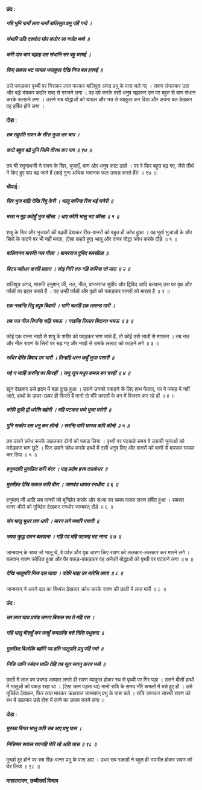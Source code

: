 #### छंद :

##### गहि भूमि पार्यो लात मार्यो बालिसुत प्रभु पहिं गयो ।
##### संभारि उठि दसकंठ घोर कठोर रव गर्जत भयो ॥
##### करि दाप चाप चढ़ाइ दस संधानि सर बहु बरषई ।
##### किए सकल भट घायल भयाकुल देखि निज बल हरषई ॥

उसे पकड़कर पृथ्वी पर गिराकर लात मारकर बालिपुत्र अंगद प्रभु के पास चले गए । रावण संभलकर उठा और बड़े भंयकर कठोर शब्द से गरजने लगा । वह दर्प करके दसों धनुष चढ़ाकर उन पर बहुत से बाण संधान करके बरसाने लगा । उसने सब योद्धाओं को घायल और भय से व्याकुल कर दिया और अपना बल देखकर वह हर्षित होने लगा ।

#### दोहा :

##### तब रघुपति रावन के सीस भुजा सर चाप ।
##### काटे बहुत बढ़े पुनि जिमि तीरथ कर पाप ॥ ९७ ॥

तब श्री रघुनाथजी ने रावण के सिर, भुजाएँ, बाण और धनुष काट डाले । पर वे फिर बहुत बढ़ गए, जैसे तीर्थ में किए हुए पाप बढ़ जाते हैं (कई गुना अधिक भयानक फल उत्पन्न करते हैं)! ॥ ९७ ॥

#### चौपाई :

##### सिर भुज बाढ़ि देखि रिपु केरी । भालु कपिन्ह रिस भई घनेरी ॥
##### मरत न मूढ़ कटेहुँ भुज सीसा । धाए कोपि भालु भट कीसा ॥ १ ॥

शत्रु के सिर और भुजाओं की बढ़ती देखकर रीछ-वानरों को बहुत ही क्रोध हुआ । यह मूर्ख भुजाओं के और सिरों के कटने पर भी नहीं मरता, (ऐसा कहते हुए) भालू और वानर योद्धा क्रोध करके दौड़े ॥ १ ॥

##### बालितनय मारुति नल नीला । बानरराज दुबिद बलसीला ॥
##### बिटप महीधर करहिं प्रहारा । सोइ गिरि तरु गहि कपिन्ह सो मारा ॥ २ ॥

बालिपुत्र अंगद, मारुति हनुमान् जी, नल, नील, वानरराज सुग्रीव और द्विविद आदि बलवान् उस पर वृक्ष और पर्वतों का प्रहार करते हैं । वह उन्हीं पर्वतों और वृक्षों को पकड़कर वानरों को मारता है ॥ २ ॥

##### एक नखन्हि रिपु बपुष बिदारी । भागि चलहिं एक लातन्ह मारी ।
##### तब नल नील सिरन्हि चढ़ि गयऊ । नखन्हि लिलार बिदारत भयऊ ॥ ३ ॥

कोई एक वानर नखों से शत्रु के शरीर को फाड़कर भाग जाते हैं, तो कोई उसे लातों से मारकर । तब नल और नील रावण के सिरों पर चढ़ गए और नखों से उसके ललाट को फाड़ने लगे ॥ ३ ॥

##### रुधिर देखि बिषाद उर भारी । तिन्हहि धरन कहुँ भुजा पसारी ॥
##### गहे न जाहिं करन्हि पर फिरहीं । जनु जुग मधुप कमल बन चरहीं ॥ ४ ॥

खून देखकर उसे हृदय में बड़ा दुःख हुआ । उसने उनको पकड़ने के लिए हाथ फैलाए, पर वे पकड़ में नहीं आते, हाथों के ऊपर-ऊपर ही फिरते हैं मानो दो भौंरे कमलों के वन में विचरण कर रहे हों ॥ ४ ॥

##### कोपि कूदि द्वौ धरेसि बहोरी । महि पटकत भजे भुजा मरोरी ॥
##### पुनि सकोप दस धनु कर लीन्हे । सरन्हि मारि घायल कपि कीन्हे ॥ ५ ॥

तब उसने क्रोध करके उछलकर दोनों को पकड़ लिया । पृथ्वी पर पटकते समय वे उसकी भुजाओं को मरोड़कर भाग छूटे । फिर उसने क्रोध करके हाथों में दसों धनुष लिए और वानरों को बाणों से मारकर घायल कर दिया ॥ ५ ॥

##### हनुमदादि मुरुछित करि बंदर । पाइ प्रदोष हरष दसकंधर ॥
##### मुरुछित देखि सकल कपि बीरा । जामवंत धायउ रनधीरा ॥ ६ ॥

हनुमान् जी आदि सब वानरों को मूर्च्छित करके और संध्या का समय पाकर रावण हर्षित हुआ । समस्त वानर-वीरों को मूर्च्छित देखकर रणधीर जाम्बवत् दौड़े ॥ ६ ॥

##### संग भालु भूधर तरु धारी । मारन लगे पचारि पचारी ॥
##### भयउ क्रुद्ध रावन बलवाना । गहि पद महि पटकइ भट नाना ॥ ७ ॥

जाम्बवान् के साथ जो भालू थे, वे पर्वत और वृक्ष धारण किए रावण को ललकार-ललकार कर मारने लगे । बलवान् रावण क्रोधित हुआ और पैर पकड़-पकड़कर वह अनेकों योद्धाओं को पृथ्वी पर पटकने लगा ॥ ७ ॥

##### देखि भालुपति निज दल घाता । कोपि माझ उर मारेसि लाता ॥ ८ ॥

जाम्बवान् ने अपने दल का विध्वंस देखकर क्रोध करके रावण की छाती में लात मारी ॥ ८ ॥

#### छंद :

##### उर लात घात प्रचंड लागत बिकल रथ ते महि परा ।
##### गहि भालु बीसहुँ कर मनहुँ कमलन्हि बसे निसि मधुकरा ॥
##### मुरुछित बिलोकि बहोरि पद हति भालुपति प्रभु पहिं गयो ॥
##### निसि जानि स्यंदन घालि तेहि तब सूत जतनु करय भयो ॥

छाती में लात का प्रचण्ड आघात लगते ही रावण व्याकुल होकर रथ से पृथ्वी पर गिर पड़ा । उसने बीसों हाथों में भालुओं को पकड़ रखा था । (ऐसा जान पड़ता था) मानो रात्रि के समय भौंरे कमलों में बसे हुए हों । उसे मूर्च्छित देखकर, फिर लात मारकर ऋक्षराज जाम्बवान् प्रभु के पास चले । रात्रि जानकर सारथी रावण को रथ में डालकर उसे होश में लाने का उपाय करने लगा ॥

#### दोहा :

##### मुरुछा बिगत भालु कपि सब आए प्रभु पास ।
##### निसिचर सकल रावनहि घेरि रहे अति त्रास ॥ ९८ ॥

मूर्च्छा दूर होने पर सब रीछ-वानर प्रभु के पास आए । उधर सब राक्षसों ने बहुत ही भयभीत होकर रावण को घेर लिया ॥ ९८ ॥

#### मासपारायण, छब्बीसवाँ विश्राम